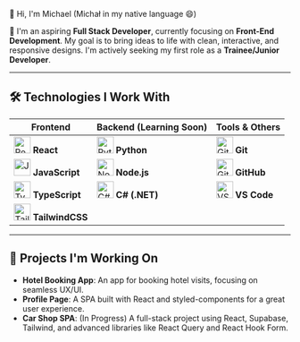👋 Hi, I'm Michael (Michał in my native language 😄)

🌟 I'm an aspiring **Full Stack Developer**, currently focusing on **Front-End Development**. My goal is to bring ideas to life with clean, interactive, and responsive designs. I'm actively seeking my first role as a **Trainee/Junior Developer**.

---

## 🛠 Technologies I Work With

| Frontend                          | Backend (Learning Soon)         | Tools & Others              |
|-----------------------------------|----------------------------------|-----------------------------|
| <img src="https://cdn.jsdelivr.net/gh/devicons/devicon/icons/react/react-original.svg" height="30" alt="React"/> **React** | <img src="https://cdn.jsdelivr.net/gh/devicons/devicon/icons/python/python-original.svg" height="30" alt="Python"/> **Python** | <img src="https://cdn.jsdelivr.net/gh/devicons/devicon/icons/git/git-original.svg" height="30" alt="Git"/> **Git** |
| <img src="https://cdn.jsdelivr.net/gh/devicons/devicon/icons/javascript/javascript-original.svg" height="30" alt="JavaScript"/> **JavaScript** | <img src="https://cdn.jsdelivr.net/gh/devicons/devicon/icons/nodejs/nodejs-original.svg" height="30" alt="Node.js"/> **Node.js** | <img src="https://cdn.jsdelivr.net/gh/devicons/devicon/icons/github/github-original.svg" height="30" alt="GitHub"/> **GitHub** |
| <img src="https://cdn.jsdelivr.net/gh/devicons/devicon/icons/typescript/typescript-original.svg" height="30" alt="TypeScript"/> **TypeScript** | <img src="https://cdn.jsdelivr.net/gh/devicons/devicon/icons/csharp/csharp-original.svg" height="30" alt="C#"/> **C# (.NET)** | <img src="https://cdn.jsdelivr.net/gh/devicons/devicon/icons/vscode/vscode-original.svg" height="30" alt="VS Code"/> **VS Code** |
| <img src="https://upload.wikimedia.org/wikipedia/commons/d/d5/Tailwind_CSS_Logo.svg" height="30" width="30" alt="TailwindCSS"/> **TailwindCSS** |                                  |                             |

---

## 🌱 Projects I'm Working On

- **Hotel Booking App**: An app for booking hotel visits, focusing on seamless UX/UI.
- **Profile Page**: A SPA built with React and styled-components for a great user experience.
- **Car Shop SPA**: (In Progress) A full-stack project using React, Supabase, Tailwind, and advanced libraries like React Query and React Hook Form.
